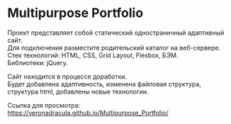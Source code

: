 # Multipurpose Portfolio
Проект представляет собой статический одностраничный адаптивный сайт.  
Для подключения разместите родительский каталог на веб-сервере.  
Стек технологий: HTML, CSS, Grid Layout, Flexbox, БЭМ.  
Библиотеки: jQuery.  

Сайт находится в процессе доработки.  
Будет добавлена адаптивность, изменена файловая структура, структура html, добавлены новые технологии.  


Ссылка для просмотра: https://veronadracula.github.io/Multipurpose_Portfolio/
